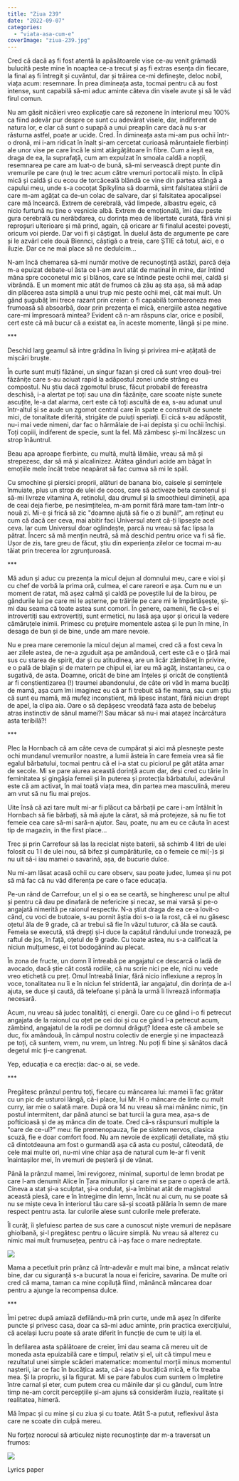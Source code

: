 ```yaml
---
title: "Ziua 239"
date: "2022-09-07"
categories: 
  - "viata-asa-cum-e"
coverImage: "ziua-239.jpg"
---
```


Cred că dacă aș fi fost atentă la apăsătoarele vise ce-au venit grămadă bulucită peste mine în noaptea ce-a trecut și aș fi extras esența din fiecare, la final aș fi întregit și cuvântul, dar și trăirea ce-mi definește, deloc nobil, viața acum: resemnare. În prea dimineața asta, tocmai pentru că au fost intense, sunt capabilă să-mi aduc aminte câteva din visele avute și să le văd firul comun.

Nu am găsit nicăieri vreo explicație care să rezonene în interiorul meu 100% ca fiind adevăr pur despre ce sunt cu adevărat visele, dar, indiferent de natura lor, e clar că sunt o supapă a unui preaplin care dacă nu s-ar răsturna astfel, poate ar ucide. Cred. În dimineața asta mi-am pus ochii într-o dronă, mi i-am ridicat în înalt și-am cercetat curioasă măruntaiele fierbinți ale unor vise pe care încă le simt atârgățătoare în fibre. Cum a ieșit ea, draga de ea, la suprafață, cum am expulzat în smoala caldă a nopții, resemnarea pe care am luat-o de bună, să-mi servească drept punte din vremurile pe care (nu) le trec acum către vremuri portocalii mișto. În clipă mică și caldă și cu ecou de torcăceală blândă ce vine din partea stângă a capului meu, unde s-a cocoțat Spikylina să doarmă, simt falsitatea stării de care m-am agățat ca de-un colac de salvare, dar și falsitatea apocalipsei care mă încearcă. Extrem de cerebrală, văd limpede, albastru egeic, că nicio furtună nu ține o veșnicie albă. Extrem de emoțională, îmi dau peste gura cerebrală cu nerăbdarea, cu dorința mea de libertate curată, fără vini și reproșuri ulterioare și mă prind, again, că oricare ar fi finalul acestei povești, oricum voi pierde. Dar voi fi și câștigat. În duelul ăsta de argumente pe care și le azvârl cele două Biennci, câștigă o a treia, care ȘTIE că totul, aici, e o iluzie. Dar ce ne mai place să ne dedulcim…

N-am încă chemarea să-mi număr motive de recunoștință astăzi, parcă deja m-a epuizat debate-ul ăsta ce l-am avut atât de matinal în mine, dar întind mâna spre coconetul mic și blănos, care se întinde peste ochii mei, caldă și vibrândă. E un moment mic atât de frumos că zău aș sta așa, să mă adap din plăcerea asta simplă a unui trup mic peste ochii mei, cât mai mult. Un gând șugubăț îmi trece razant prin creier: o fi capabilă tomberoneza mea frumoasă să absoarbă, doar prin prezența ei mică, energiile astea negative care-mi împresoară mintea? Evident că n-am răspuns clar, orice e posibil, cert este că mă bucur că a existat ea, în aceste momente, lângă și pe mine.

\*\*\*

Deschid larg geamul să intre grădina în living și privirea mi-e ațâțată de mișcări bruște.

În curte sunt mulți făzănei, un singur fazan și cred că sunt vreo două-trei făzănițe care s-au aciuat rapid la adăpostul zonei unde strâng eu compostul. Nu știu dacă zgomotul brusc, făcut probabil de fereastra deschisă, i-a alertat pe toți sau una din făzănițe, care scoate niște sunete ascuțite, le-a dat alarma, cert este că toți ascultă de ea, s-au adunat unul într-altul și se aude un zgomot central care în spate e construit de sunete mici, de tonalitate diferită, strigăte de puiuți speriați. Ei cică s-au adăpostit, nu-i mai vede nimeni, dar fac o hărmălaie de i-ai depista și cu ochii închiși. Toți copiii, indiferent de specie, sunt la fel. Mă zâmbesc și-mi încălzesc un strop înăuntrul.

Beau apa aproape fierbinte, cu multă, multă lămâie, vreau să mă și strepezesc, dar să mă și alcalinizez. Atâtea gânduri acide am băgat în emoțiile mele încât trebe neapărat să fac cumva să mi le spăl.

Cu smochine și piersici proprii, alături de banana bio, caisele și semințele înmuiate, plus un strop de ulei de cocos, care să activeze beta carotenul și să-mi livreze vitamina A, retinolul, dau drumul și la smoothieul dimineții, apa de ceai deja fierbe, pe nesimțitelea, m-am pornit fără mare tam-tam într-o nouă zi. Mi-e și frică să zic "doamne ajută să fie o zi bună!", am reținut eu cum că dacă cer ceva, mai abitir faci Universul atent că-ți lipsește acel ceva. Iar cum Universul doar oglindește, parcă nu vreau să fac lipsa la pătrat. Încerc să mă mențin neutră, să mă deschid pentru orice va fi să fie. Ușor de zis, tare greu de făcut, știu din experiența zilelor ce tocmai m-au tăiat prin trecerea lor zgrunțuroasă.

\*\*\*

Mă adun și aduc cu prezența la micul dejun al domnului meu, care e vioi și cu chef de vorbă la prima oră, culmea, el care rareori e așa. Cum nu e un moment de ratat, mă așez calmă și caldă pe poveștile lui de la birou, pe gândurile lui pe care mi le așterne, pe trăirile pe care mi le împărtășește, și-mi dau seama că toate astea sunt comori. În genere, oamenii, fie că-s ei introvertiți sau extrovertiți, sunt ermetici, nu lasă așa ușor și oricui la vedere cămăruțele inimii. Primesc cu prețuire momentele astea și le pun în mine, în desaga de bun și de bine, unde am mare nevoie.

Nu e prea mare ceremonie la micul dejun al mamei, cred că a fost ceva în aer zilele astea, de ne-a zguduit așa pe amândouă, cert este că e o țâră mai sus cu starea de spirit, dar și cu atitudinea, are un licăr zâmbăreț în privire, e o pală de blajin și de matern pe chipul ei, iar eu mă agăț, instantaneu, ca o sugativă, de asta. Doamne, oricât de bine am înțeles și oricât de conștientă ar fi conștientizarea (!) traumei abandonului, de câte ori văd în mama bucăți de mamă, așa cum îmi imaginez eu că ar fi trebuit să fie mama, sau cum știu că sunt eu mamă, mă mufez inconștient, mă lipesc instant, fără niciun drept de apel, la clipa aia. Oare o să depășesc vreodată faza asta de bebeluș atras instinctiv de sânul mamei?! Sau măcar să nu-i mai atașez încărcătura asta teribilă?!

\*\*\*

Plec la Hornbach că am câte ceva de cumpărat și aici mă plesnește peste ochi mundanul vremurilor noastre, a lumii ăsteia în care femeia vrea să fie egalul bărbatului, tocmai pentru că el i-a stat cu piciorul pe gât atâta amar de secole. Mi se pare aiurea această dorință acum dar, deși cred cu tărie în feminitatea și gingășia femeii și în puterea și protecția bărbatului, adevărul este că am activat, în mai toată viața mea, din partea mea masculină, mereu am vrut să nu fiu mai prejos. 

Uite însă că azi tare mult mi-ar fi plăcut ca bărbații pe care i-am întâlnit în Hornbach să fie bărbați, să mă ajute la cărat, să mă protejeze, să nu fie tot femeie cea care să-mi sară-n ajutor. Sau, poate, nu am eu ce căuta în acest tip de magazin, in the first place…

Trec și prin Carrefour să las la reciclat niște baterii, să schimb 4 litri de ulei folosit cu 1 l de ulei nou, să bifez și cumpărăturile, ca o femeie ce mi(-)s și nu uit să-i iau mamei o savarină, așa, de bucurie dulce.

Nu mi-am lăsat acasă ochii cu care observ, sau poate judec, lumea și nu pot să mă fac că nu văd diferența pe care o face educația.

Pe-un rând de Carrefour, un el și o ea se ceartă, se hingheresc unul pe altul și pentru că dau pe dinafară de nefericire și necaz, se mai varsă și pe-o angajată nimerită pe raionul respectiv. N-a știut draga de ea ce-a lovit-o când, cu voci de butoaie, s-au pornit ăștia doi s-o ia la rost, că ei nu găsesc oțetul ăla de 9 grade, că ar trebui să fie în văzul tuturor, că ăla se caută. Femeia se execută, stă drepți și-i duce la capătul rândului unde tronează, pe raftul de jos, în față, oțetul de 9 grade. Cu toate astea, nu s-a calificat la niciun mulțumesc, ei tot bodogănind au plecat.

În zona de fructe, un domn îl întreabă pe angajatul ce descarcă o ladă de avocado, dacă știe cât costă rodiile, că nu scrie nici pe ele, nici nu vede vreo etichetă cu preț. Omul întreabă liniar, fără nicio inflexiune a reproș în voce, tonalitatea nu îi e în niciun fel stridentă, iar angajatul, din dorința de a-l ajuta, se duce și caută, dă telefoane și până la urmă îi livrează informația necesară.

Acum, nu vreau să judec tonalități, ci energii. Oare cu ce gând i-o fi petrecut angajata de la raionul cu oțet pe cei doi și cu ce gând l-a petrecut acum, zâmbind, angajatul de la rodii pe domnul drăguț? Ideea este că ambele se duc, fix amândouă, în câmpul nostru colectiv de energie și ne impactează pe toți, că suntem, vrem, nu vrem, un întreg. Nu poți fi bine și sănătos dacă degetul mic ți-e cangrenat.

Yep, educația e ca erecția: dac-o ai, se vede.

\*\*\*

Pregătesc prânzul pentru toți, fiecare cu mâncarea lui: mamei îi fac grătar cu un pic de usturoi lângă, că-i place, lui Mr. H o mâncare de linte cu mult curry, iar mie o salată mare. După ora 14 nu vreau să mai mănânc nimic, țin postul intermitent, dar până atunci se bat turcii la gura mea, așa-s de pofticioasă și de aș mânca din de toate. Cred că-s răspunsuri multiple la "oare de ce-ul?" meu: fie premenopauza, fie pe sistem nervos, clasica scuză, fie e doar comfort food. Nu am nevoie de explicații detaliate, mă știu că dintotdeauna am fost o gurmandă așa că asta cu postul, câteodată, de cele mai multe ori, nu-mi vine chiar așa de natural cum le-ar fi venit înaintașilor mei, în vremuri de peșteră și de vânat.

Până la prânzul mamei, îmi revigorez, minimal, suportul de lemn brodat pe care l-am denumit Alice în Țara minunilor și care mi se pare o operă de artă. Cineva a stat și-a sculptat, și-a ondulat, și-a îmbinat atât de magistral această piesă, care e în întregime din lemn, încât nu ai cum, nu se poate să nu se miște ceva în interiorul tău care să-și scoată pălăria în semn de mare respect pentru asta. Iar culorile alese sunt culorile mele preferate. 

Îl curăț, îi șlefuiesc partea de sus care a cunoscut niște vremuri de nepăsare ghiolbană, și-l pregătesc pentru o lăcuire simplă. Nu vreau să alterez cu nimic mai mult frumusețea, pentru că i-aș face o mare nedreptate.

![](images/alice-1-1.jpeg)

Mama a pecetluit prin prânz că într-adevăr e mult mai bine, a mâncat relativ bine, dar cu siguranță s-a bucurat la noua ei fericire, savarina. De multe ori cred că mama, taman ca mine copiluță fiind, mănâncă mâncarea doar pentru a ajunge la recompensa dulce.

\*\*\*

Îmi petrec după amiază defilându-mă prin curte, unde mă așez în diferite puncte și privesc casa, doar ca să-mi aduc aminte, prin practica exercițiului, că același lucru poate să arate diferit în funcție de cum te uiți la el. 

În defilarea asta spălătoare de creier, îmi dau seama că mereu uit de moneda asta epuizabilă care e timpul, relativ și el, uit că timpul meu e rezultatul unei simple scăderi matematice: momentul morții minus momentul nașterii, iar ce fac în bucățica asta, că-i așa o bucățică mică, e fix treaba mea. Și la propriu, și la figurat. Mi se pare fabulos cum suntem o împletire între carnal și eter, cum putem crea cu mâinile dar și cu gândul, cum între timp ne-am corcit percepțiile și-am ajuns să considerăm iluzia, realitate și realitatea, himeră.

Mă împac și cu mine și cu ziua și cu toate. Atât S-a putut, reflexivul ăsta care ne scoate din culpă mereu.

Nu forțez norocul să articulez niște recunoștințe dar m-a traversat un frumos:

![](images/239-1024x1017.jpeg)

Lyrics paper

